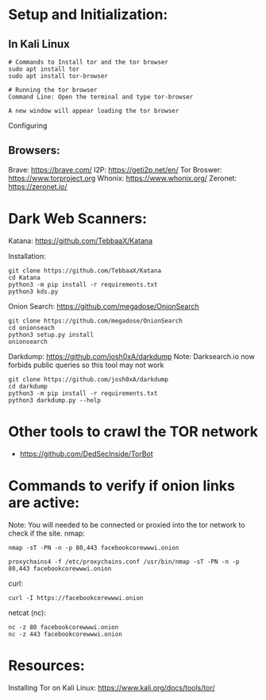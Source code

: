 # Setup and Initialization:

## In Kali Linux
```
# Commands to Install tor and the tor browser
sudo apt install tor
sudo apt install tor-browser

# Running the tor browser
Command Line: Open the terminal and type tor-browser

A new window will appear loading the tor browser
```

Configuring

## Browsers: 
Brave: https://brave.com/
I2P: https://geti2p.net/en/ 
Tor Broswer: https://www.torproject.org
Whonix: https://www.whonix.org/
Zeronet: https://zeronet.io/


# Dark Web Scanners:

Katana: https://github.com/TebbaaX/Katana

Installation: 
```
git clone https://github.com/TebbaaX/Katana
cd Katana
python3 -m pip install -r requirements.txt
python3 kds.py
```

Onion Search: https://github.com/megadose/OnionSearch
 ```
git clone https://github.com/megadose/OnionSearch
cd onionseach
python3 setup.py install
onionsearch
```

Darkdump: https://github.com/josh0xA/darkdump
Note: Darksearch.io now forbids public queries so this tool may not work

```
git clone https://github.com/josh0xA/darkdump
cd darkdump
python3 -m pip install -r requirements.txt
python3 darkdump.py --help
```

# Other tools to crawl the TOR network
- https://github.com/DedSecInside/TorBot

# Commands to verify if onion links are active:
Note: You will needed to be connected or proxied into the tor network to check if the site.
nmap:
```
nmap -sT -PN -n -p 80,443 facebookcorewwwi.onion

proxychains4 -f /etc/proxychains.conf /usr/bin/nmap -sT -PN -n -p 80,443 facebookcorewwwi.onion
```
curl:
```
curl -I https://facebookcorewwwi.onion
```
netcat (nc):
```
nc -z 80 facebookcorewwwi.onion
nc -z 443 facebookcorewwwi.onion
```

# Resources: 
Installing Tor on Kali Linux: https://www.kali.org/docs/tools/tor/
